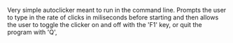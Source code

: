 Very simple autoclicker meant to run in the command line. Prompts the user to type in the rate of clicks in miliseconds before starting and then allows the user to toggle the clicker on and off with the 'F1' key, or quit the program with 'Q',
